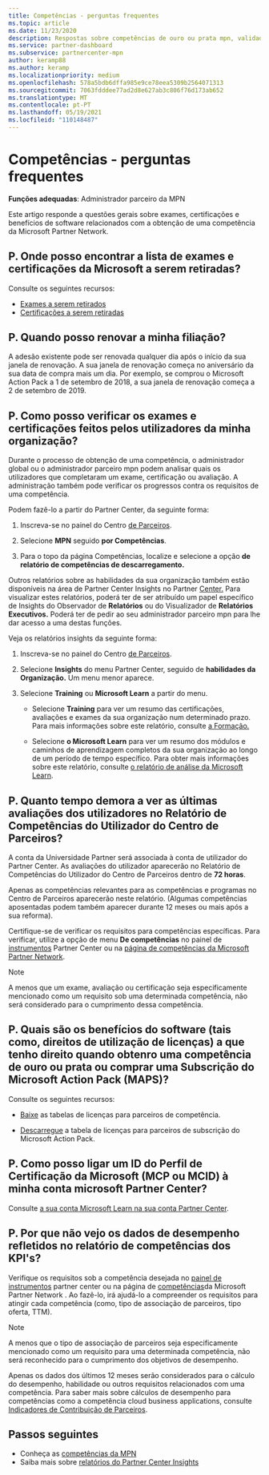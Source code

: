 ```yaml
---
title: Competências - perguntas frequentes
ms.topic: article
ms.date: 11/23/2020
description: Respostas sobre competências de ouro ou prata mpn, validade de benefícios, renovação ou ativação de licenças para Azure, cloud, Visual Studio, benefícios técnicos e de suporte.
ms.service: partner-dashboard
ms.subservice: partnercenter-mpn
author: keramp88
ms.author: keramp
ms.localizationpriority: medium
ms.openlocfilehash: 578a5bdb6dffa985e9ce78eea5309b2564071313
ms.sourcegitcommit: 7063fdddee77ad2d8e627ab3c806f76d173ab652
ms.translationtype: MT
ms.contentlocale: pt-PT
ms.lasthandoff: 05/19/2021
ms.locfileid: "110148487"
---
```

# <a name="competencies---frequently-asked-questions"></a>Competências - perguntas frequentes

**Funções adequadas**: Administrador parceiro da MPN

Este artigo responde a questões gerais sobre exames, certificações e benefícios de software relacionados com a obtenção de uma competência da Microsoft Partner Network.

## <a name="q-where-can-i-find-the-list-of-exams-and-microsoft-certifications-being-retired"></a>P. Onde posso encontrar a lista de exames e certificações da Microsoft a serem retiradas?

Consulte os seguintes recursos:

- [Exames a serem retirados](/learn/certifications/retired-certification-exams)
- [Certificações a serem retiradas](/learn/certifications/retired-certifications)

## <a name="q-when-can-i-renew-my-membership"></a>P. Quando posso renovar a minha filiação?

A adesão existente pode ser renovada qualquer dia após o início da sua janela de renovação. A sua janela de renovação começa no aniversário da sua data de compra mais um dia. Por exemplo, se comprou o Microsoft Action Pack a 1 de setembro de 2018, a sua janela de renovação começa a 2 de setembro de 2019.

## <a name="q-how-can-i-verify-the-exams-and-certifications-taken-by-my-organizations-users"></a>P. Como posso verificar os exames e certificações feitos pelos utilizadores da minha organização?

Durante o processo de obtenção de uma competência, o administrador global ou o administrador parceiro mpn podem analisar quais os utilizadores que completaram um exame, certificação ou avaliação. A administração também pode verificar os progressos contra os requisitos de uma competência.

Podem fazê-lo a partir do Partner Center, da seguinte forma:

1. Inscreva-se no painel do Centro [de Parceiros](https://partner.microsoft.com/dashboard).

1. Selecione **MPN** seguido **por Competências**.

1. Para o topo da página Competências, localize e selecione a opção **de relatório de competências de descarregamento.**

Outros relatórios sobre as habilidades da sua organização também estão disponíveis na área de Partner Center Insights no Partner [Center.](partner-center-insights.md) Para visualizar estes relatórios, poderá ter de ser atribuído um papel específico de Insights do Observador de **Relatórios** ou do Visualizador de **Relatórios Executivos.** Poderá ter de pedir ao seu administrador parceiro mpn para lhe dar acesso a uma destas funções.

Veja os relatórios insights da seguinte forma:

1. Inscreva-se no painel do Centro [de Parceiros](https://partner.microsoft.com/dashboard).

1. Selecione **Insights** do menu Partner Center, seguido de **habilidades da Organização.** Um menu menor aparece.

1. Selecione **Training** ou **Microsoft Learn** a partir do menu.

   - Selecione **Training** para ver um resumo das certificações, avaliações e exames da sua organização num determinado prazo. Para mais informações sobre este relatório, consulte [a Formação.](pci-training-dashboard.md)

   - Selecione **o Microsoft Learn** para ver um resumo dos módulos e caminhos de aprendizagem completos da sua organização ao longo de um período de tempo específico. Para obter mais informações sobre este relatório, consulte [o relatório de análise da Microsoft Learn](ms-learn-analytics.md).

## <a name="q-how-long-does-it-take-to-see-the-latest-user-assessments-in-the-partner-center-user-skills-report"></a>P. Quanto tempo demora a ver as últimas avaliações dos utilizadores no Relatório de Competências do Utilizador do Centro de Parceiros?

A conta da Universidade Partner será associada à conta de utilizador do Partner Center. As avaliações do utilizador aparecerão no Relatório de Competências do Utilizador do Centro de Parceiros dentro de **72 horas**.

Apenas as competências relevantes para as competências e programas no Centro de Parceiros aparecerão neste relatório. (Algumas competências aposentadas podem também aparecer durante 12 meses ou mais após a sua reforma).

Certifique-se de verificar os requisitos para competências específicas. Para verificar, utilize a opção de menu **De competências** no painel de [instrumentos](https://partner.microsoft.com/dashboard) Partner Center ou na [página de competências da Microsoft Partner Network](https://partner.microsoft.com/membership/competencies).

> [!NOTE]
> A menos que um exame, avaliação ou certificação seja especificamente mencionado como um requisito sob uma determinada competência, não será considerado para o cumprimento dessa competência.

## <a name="q-what-are-the-software-benefits-such-as-license-use-rights-that-i-am-entitled-to-when-i-achieve-a-gold-or-silver-competency-or-buy-a-microsoft-action-pack-subscription-maps"></a>P. Quais são os benefícios do software (tais como, direitos de utilização de licenças) a que tenho direito quando obtenro uma competência de ouro ou prata ou comprar uma Subscrição do Microsoft Action Pack (MAPS)?

Consulte os seguintes recursos:

- [Baixe](https://assetsprod.microsoft.com/mpn-maps-software-iur-competency-license-table.docx) as tabelas de licenças para parceiros de competência.

- [Descarregue](https://assetsprod.microsoft.com/en-us/microsoft-action-pack-license-table.pdf) a tabela de licenças para parceiros de subscrição do Microsoft Action Pack.

## <a name="q-how-do-i-link-a-microsoft-certification-profile-id-mcp-id-or-mcid-to-my-microsoft-partner-center-account"></a>P. Como posso ligar um ID do Perfil de Certificação da Microsoft (MCP ou MCID) à minha conta microsoft Partner Center?

Consulte [a sua conta Microsoft Learn na sua conta Partner Center](ms-learn-associate.md).

## <a name="q-why-cant-i-see-the-performance-data-reflected-under-the-competencies-kpis-report"></a>P. Por que não vejo os dados de desempenho refletidos no relatório de competências dos KPI's?

Verifique os requisitos sob a competência desejada no [painel de instrumentos](https://partner.microsoft.com/dashboard) partner center ou na página de [competências](https://partner.microsoft.com/membership/competencies)da Microsoft Partner Network . Ao fazê-lo, irá ajudá-lo a compreender os requisitos para atingir cada competência (como, tipo de associação de parceiros, tipo oferta, TTM).

> [!NOTE]
> A menos que o tipo de associação de parceiros seja especificamente mencionado como um requisito para uma determinada competência, não será reconhecido para o cumprimento dos objetivos de desempenho.
>
> Apenas os dados dos últimos 12 meses serão considerados para o cálculo do desempenho, habilidade ou outros requisitos relacionados com uma competência. Para saber mais sobre cálculos de desempenho para competências como a competência cloud business applications, consulte [Indicadores de Contribuição de Parceiros](partner-contribution-indicators.md).

## <a name="next-steps"></a>Passos seguintes

- Conheça as [competências da MPN](learn-about-competencies.md)
- Saiba mais sobre [relatórios do Partner Center Insights](partner-center-insights.md)

